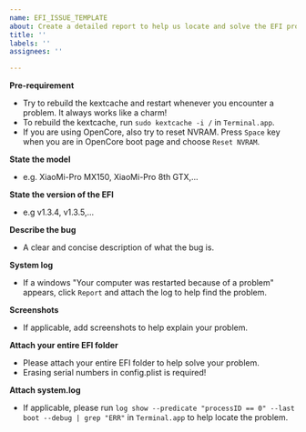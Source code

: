 ```yaml
---
name: EFI_ISSUE_TEMPLATE
about: Create a detailed report to help us locate and solve the EFI problem
title: ''
labels: ''
assignees: ''

---
```


**Pre-requirement**
- Try to rebuild the kextcache and restart whenever you encounter a problem. It always works like a charm!
- To rebuild the kextcache, run `sudo kextcache -i /` in `Terminal.app`.
- If you are using OpenCore, also try to reset NVRAM. Press `Space` key when you are in OpenCore boot page and choose `Reset NVRAM`.

**State the model**
- e.g. XiaoMi-Pro MX150, XiaoMi-Pro 8th GTX,...

**State the version of the EFI**
- e.g v1.3.4, v1.3.5,...

**Describe the bug**
- A clear and concise description of what the bug is.

**System log**
- If a windows "Your computer was restarted because of a problem" appears, click `Report` and attach the log to help find the problem.

**Screenshots**
- If applicable, add screenshots to help explain your problem.

**Attach your entire EFI folder**
- Please attach your entire EFI folder to help solve your problem.
- Erasing serial numbers in config.plist is required!

**Attach system.log**
- If applicable, please run `log show --predicate "processID == 0" --last boot --debug | grep "ERR"` in `Terminal.app` to help locate the problem.

